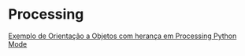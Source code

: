 # Processing

[Exemplo de Orientação a Objetos com herança em Processing Python Mode](Bandeirinhas)
